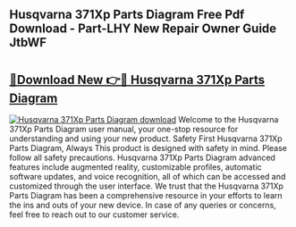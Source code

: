 ## Husqvarna 371Xp Parts Diagram Free Pdf Download - Part-LHY New Repair Owner Guide JtbWF

# <h2><a href="http://dfleme.blite.top/?on=Husqvarna+371Xp+Parts+Diagram">🔗Download New 👉🔴 Husqvarna 371Xp Parts Diagram</a></h2>

[![Husqvarna 371Xp Parts Diagram download](https://i.imgur.com/lujVjoI.png)](http://dfleme.blite.top/?on=Husqvarna+371Xp+Parts+Diagram)
Welcome to the Husqvarna 371Xp Parts Diagram user manual, your one-stop resource for understanding and using your new product. Safety First Husqvarna 371Xp Parts Diagram, Always This product is designed with safety in mind. Please follow all safety precautions. Husqvarna 371Xp Parts Diagram advanced features include augmented reality, customizable profiles, automatic software updates, and voice recognition, all of which can be accessed and customized through the user interface. We trust that the Husqvarna 371Xp Parts Diagram has been a comprehensive resource in your efforts to learn the ins and outs of your new device. In case of any queries or concerns, feel free to reach out to our customer service.
